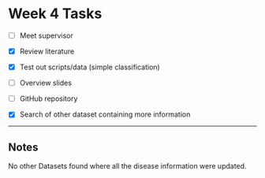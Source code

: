 # Week 4 Tasks

- [ ] Meet supervisor
- [x] Review literature 
- [x] Test out scripts/data (simple classification)
- [ ] Overview slides
- [ ] GitHub repository
- [x] Search of other dataset containing more information
 

---

## Notes


No other Datasets found where all the disease information were updated.
